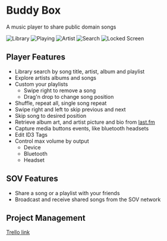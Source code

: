 # Buddy Box
A music player to share public domain songs

![Library](https://user-images.githubusercontent.com/10797037/39675664-be0fb030-5134-11e8-857f-abee7de8fde8.png) ![Playing](https://user-images.githubusercontent.com/10797037/39675665-be3fd5e4-5134-11e8-92ba-70cb154d93b4.png) ![Artist](https://user-images.githubusercontent.com/10797037/39675637-53a6d430-5134-11e8-89d6-5fd720ef3cff.jpeg) ![Search](https://user-images.githubusercontent.com/10797037/39675663-bddaef8a-5134-11e8-9e5b-9ecdb5e3f524.png) ![Locked Screen](https://user-images.githubusercontent.com/10797037/39675662-bd823606-5134-11e8-904d-492787f7a558.png)

## Player Features
- Library search by song title, artist, album and playlist
- Explore artists albums and songs
- Custom your playlists
    - Swipe right to remove a song
    - Drag'n drop to change song position
- Shuffle, repeat all, single song repeat
- Swipe right and left to skip previous and next
- Skip song to desired position
- Retrieve album art, and artist picture and bio from [last.fm](http://last.fm)  
- Capture media buttons events, like bluetooth headsets 
- Edit ID3 Tags
- Control max volume by output  
    - Device
    - Bluetooth
    - Headset

## SOV Features
- Share a song or a playlist with your friends 
- Broadcast and receive shared songs from the SOV network 

## Project Management
[Trello link](https://trello.com/c/MbbLlyec/46-buddy-box-music-player)
